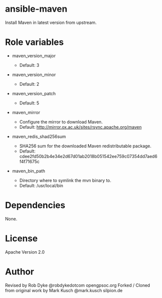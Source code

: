 # ansible-maven

Install Maven in latest version from upstream.

# Role variables

- maven_version_major
  - Default: 3

- maven_version_minor
  - Default: 2

- maven_version_patch
  - Default: 5

- maven_mirror
  - Configure the mirror to download Maven.
  - Default: http://mirror.ox.ac.uk/sites/rsync.apache.org/maven

- maven_redis_shad256sum
  - SHA256 sum for the downloaded Maven redistributable package.
  - Default: cdee2fd50b2b4e34e2d67d01ab2018b051542ee759c07354dd7aed6f4f71675c

- maven_bin_path
  - Directory where to symlink the mvn binary to.
  - Default: /usr/local/bin

# Dependencies

None.

# License

Apache Version 2.0


# Author

Revised by Rob Dyke @robdykedotcom opengpsoc.org
Forked / Cloned from original work by Mark Kusch @mark.kusch silpion.de


<!-- vim: set ts=4 sw=4 et nofen: -->
